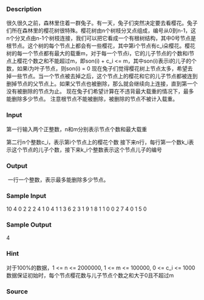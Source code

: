 
### Description
很久很久之前，森林里住着一群兔子。有一天，兔子们突然决定要去看樱花。兔子们所在森林里的樱花树很特殊。樱花树由n个树枝分叉点组成，编号从0到n-1，这n个分叉点由n-1个树枝连接，我们可以把它看成一个有根树结构，其中0号节点是根节点。这个树的每个节点上都会有一些樱花，其中第i个节点有c_i朵樱花。樱花树的每一个节点都有最大的载重m，对于每一个节点i，它的儿子节点的个数和i节点上樱花个数之和不能超过m，即son(i) + c_i <= m，其中son(i)表示i的儿子的个数，如果i为叶子节点，则son(i) = 0
现在兔子们觉得樱花树上节点太多，希望去掉一些节点。当一个节点被去掉之后，这个节点上的樱花和它的儿子节点都被连到删掉节点的父节点上。如果父节点也被删除，那么就会继续向上连接，直到第一个没有被删除的节点为止。
现在兔子们希望计算在不违背最大载重的情况下，最多能删除多少节点。
注意根节点不能被删除，被删除的节点不被计入载重。
### Input
第一行输入两个正整数，n和m分别表示节点个数和最大载重

第二行n个整数c_i，表示第i个节点上的樱花个数
接下来n行，每行第一个数k_i表示这个节点的儿子个数，接下来k_i个整数表示这个节点儿子的编号

### Output
 一行一个整数，表示最多能删除多少节点。
### Sample Input
10 4
0 2 2 2 4 1 0 4 1 1
3 6 2 3
1 9
1 8
1 1
0
0
2 7 4
0
1 5
0
### Sample Output
4
### Hint
对于100%的数据，1 <= n <= 2000000, 1 <= m <= 100000, 0 <= c_i <= 1000
数据保证初始时，每个节点樱花数与儿子节点个数之和大于0且不超过m

### Source
